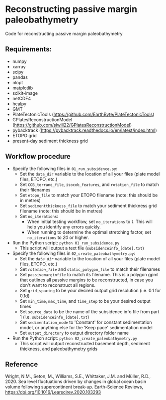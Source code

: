 # Reconstructing passive margin paleobathymetry

Code for reconstructing passive margin paleobathymetry


## Requirements:
- numpy
- xarray
- scipy
- pandas
- nlopt
- matplotlib
- scikit-image
- netCDF4
- healpy
- GMT
- PlateTectonicTools (https://github.com/EarthByte/PlateTectonicTools)
- GPlatesReconstructionModel (https://github.com/siwill22/GPlatesReconstructionModel)
- pybacktrack (https://pybacktrack.readthedocs.io/en/latest/index.html)
- ETOPO grid
- present-day sediment thickness grid


## Workflow procedure
- Specify the following files in `01_run_subsidence.py`:
    + Set the `data_dir` variable to the location of all your files (plate model files, ETOPO, etc.)
    + Set `COB_terrane_file`, `isocob_features`, and `rotation_file` to match their filenames
    + Set `etopo_file` to match your ETOPO filename (note: this should be in metres)
    + Set `sedimentthickness_file` to match your sediment thickness grid filename (note: this should be in metres)
    + Set `no_iterations`:
        * When initial testing workflow, set `no_iterations` to *1*. This will help you identify any errors quickly.
        * When running to determine the optimal stretching factor, set `no_iterations` to *20* or higher.
- Run the Python script:
      `python 01_run_subsidence.py`
    + This script will output a text file (`subsidenceinfo_[date].txt`)
- Specify the following files in `02_create_paleobathymetry.py`:
    + Set the *`data_dir`* variable to the location of all your files (plate model files, ETOPO, etc.)
    + Set *`rotation_file`* and `static_polygon_file` to match their filenames
    + Set `passivemarginfile` to match its filename. This is a polygon gpml that outlines all passive margins to be reconstructed, in case you don't want to reconstruct all regions.
    + Set `grid_spacing` to be your desired output grid resolution (i.e. 0.1 for 0.1d)
    + Set `min_time`, `max_time`, and `time_step` to be your desired output times
    + Set `source_data` to be the name of the subsidence info file from part 1 (i.e. `subsidenceinfo_[date].txt`)
    + Set `sedimentation_mode` to 'Constant' for constant sedimentation model, or anything else for the 'Keep pace' sedimentation model
    + Set `output_directory` to output directory folder name
- Run the Python script:
      `python 02_create_paleobathymetry.py`
    + This script will output reconstructed basement depth, sediment thickness, and paleobathymetry grids

## Reference
Wright, N.M., Seton, M., Williams, S.E., Whittaker, J.M. and Müller, R.D., 2020. Sea level fluctuations driven by changes in global ocean basin volume following supercontinent break-up. Earth-Science Reviews, https://doi.org/10.1016/j.earscirev.2020.103293
